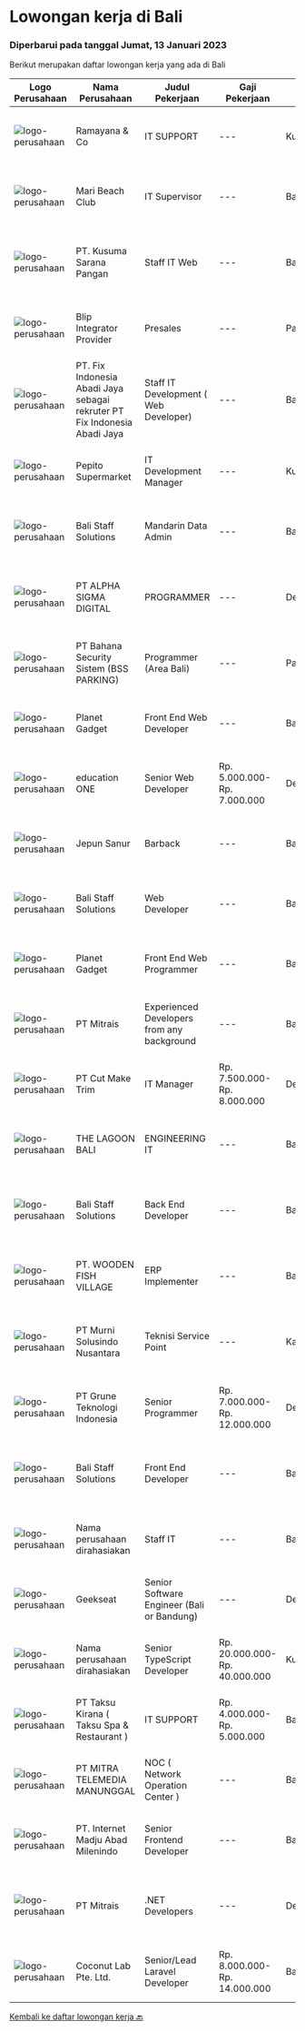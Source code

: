 
  # Lowongan kerja di Bali

  ### Diperbarui pada tanggal Jumat, 13 Januari 2023

  Berikut merupakan daftar lowongan kerja yang ada di Bali

  |Logo Perusahaan | Nama Perusahaan | Judul Pekerjaan | Gaji Pekerjaan | Lokasi | Deskripsi | Tanggal diunggah | Pranala |
  | -------------- | --------------- | --------------- | --------- | --------- | -------------- | ------- | ----------- |
  |![logo-perusahaan](https://i.ibb.co/sqvTCh9/112815900-stock-vector-no-image-available-icon-flat-vector.webp)|Ramayana & Co|IT SUPPORT|---|Kuta|mensupport unit terkait trouble hardware &amp; software, networking, cctv system, windows, ********* mampu bekerja sama dengan team memiliki...|Kamis, 12 Januari 2023|https://www.jobstreet.co.id/id/job/it-support-1034371226?token=0~358f4186-75ec-410a-8a39-485b33c5bfa5&sectionRank=1&jobId=jobstreet-id-job-1034371226|
|![logo-perusahaan](https://i.ibb.co/sqvTCh9/112815900-stock-vector-no-image-available-icon-flat-vector.webp)|Mari Beach Club|IT Supervisor|---|Badung|Requirements :Degree in computer science, IT, or similar.3 years minimum experience in the related roleExpert at navigating and networking systems and...|Kamis, 12 Januari 2023|https://www.jobstreet.co.id/id/job/it-supervisor-1034307400?token=0~358f4186-75ec-410a-8a39-485b33c5bfa5&sectionRank=2&jobId=jobstreet-id-job-1034307400|
|![logo-perusahaan](https://i.ibb.co/sqvTCh9/112815900-stock-vector-no-image-available-icon-flat-vector.webp)|PT. Kusuma Sarana Pangan|Staff IT Web|---|Bali|PT. KUSUMA SARANA PANGANPenempatan di : TabananDeskripsi Pekerjaan : Melakukan analisa terkait pengembangan sistem situs web / aplikasi dan Melakukan...|Kamis, 12 Januari 2023|https://www.jobstreet.co.id/id/job/staff-it-web-1034322196?token=0~358f4186-75ec-410a-8a39-485b33c5bfa5&sectionRank=3&jobId=jobstreet-id-job-1034322196|
|![logo-perusahaan](https://i.ibb.co/sqvTCh9/112815900-stock-vector-no-image-available-icon-flat-vector.webp)|Blip Integrator Provider|Presales|---|Padang|Pendidikan minimal D3 Jaringan Informatika Berpengalaman dibidang Industri IT atau  ISP (Internet Service Provider) minimal 1 tahun Menguasai Mikrotik...|Kamis, 12 Januari 2023|https://www.jobstreet.co.id/id/job/presales-1034283829?token=0~358f4186-75ec-410a-8a39-485b33c5bfa5&sectionRank=4&jobId=jobstreet-id-job-1034283829|
|![logo-perusahaan](https://i.ibb.co/sqvTCh9/112815900-stock-vector-no-image-available-icon-flat-vector.webp)|PT. Fix Indonesia Abadi Jaya sebagai rekruter PT Fix Indonesia Abadi Jaya|Staff  IT Development (  Web Developer)|---|Bali|Melakukan perencanaan dan merancang struktur hingga tampilan program Melakukan coding atau menulis kode program Menulis perintah komputer...|Kamis, 12 Januari 2023|https://www.jobstreet.co.id/id/job/staff-it-development-web-developer-1034148235?token=0~358f4186-75ec-410a-8a39-485b33c5bfa5&sectionRank=5&jobId=jobstreet-id-job-1034148235|
|![logo-perusahaan](https://i.ibb.co/sqvTCh9/112815900-stock-vector-no-image-available-icon-flat-vector.webp)|Pepito Supermarket|IT Development Manager|---|Kuta|- Bachelor Degree in Computer science or related field- Minimum 3 year of experience as IT Manager- Has working experience in IT Project Management,...|Kamis, 12 Januari 2023|https://www.jobstreet.co.id/id/job/it-development-manager-1034322119?token=0~358f4186-75ec-410a-8a39-485b33c5bfa5&sectionRank=6&jobId=jobstreet-id-job-1034322119|
|![logo-perusahaan](https://i.ibb.co/sqvTCh9/112815900-stock-vector-no-image-available-icon-flat-vector.webp)|Bali Staff Solutions|Mandarin Data Admin|---|Badung|A video production company in Canggu, Bali looking for a talented and enthusiastic Mandarin Data Admin (Full-time)Responsibilities: Manage master...|Kamis, 12 Januari 2023|https://www.jobstreet.co.id/id/job/mandarin-data-admin-1034229321?token=0~358f4186-75ec-410a-8a39-485b33c5bfa5&sectionRank=7&jobId=jobstreet-id-job-1034229321|
|![logo-perusahaan](https://i.ibb.co/sqvTCh9/112815900-stock-vector-no-image-available-icon-flat-vector.webp)|PT ALPHA SIGMA DIGITAL|PROGRAMMER|---|Denpasar|WE'ARE HIRINGPROGRAMMERKUALIFIKASI : Usia 18-27 Tahun Fresh Graduate (S1 Teknik Informatika, Sistem Informasi, Ilmu Komputer) Mengerti Bahasa...|Kamis, 12 Januari 2023|https://www.jobstreet.co.id/id/job/programmer-4180727?token=0~358f4186-75ec-410a-8a39-485b33c5bfa5&sectionRank=8&jobId=jobstreet-id-job-4180727|
|![logo-perusahaan](https://i.ibb.co/sqvTCh9/112815900-stock-vector-no-image-available-icon-flat-vector.webp)|PT Bahana Security Sistem (BSS PARKING)|Programmer (Area Bali)|---|Padang|Kualifikasi:  • Pria/Wanita Usia Maks 30 Tahun• Komunikatif, dapat bekerja dalam Team &amp; Individu• Pendidikan minimal D3 (Jurusan Teknik...|Kamis, 12 Januari 2023|https://www.jobstreet.co.id/id/job/programmer-area-bali-1034267415?token=0~358f4186-75ec-410a-8a39-485b33c5bfa5&sectionRank=9&jobId=jobstreet-id-job-1034267415|
|![logo-perusahaan](https://i.ibb.co/sqvTCh9/112815900-stock-vector-no-image-available-icon-flat-vector.webp)|Planet Gadget|Front  End Web Developer|---|Bali|Jobdesc: Menentukan dan memastikan struktur dan desain halaman website berfungsi dengan baik Membuat fitur nampak muka yang meningkatkan user...|Kamis, 12 Januari 2023|https://www.jobstreet.co.id/id/job/front-end-web-developer-1034300441?token=0~358f4186-75ec-410a-8a39-485b33c5bfa5&sectionRank=10&jobId=jobstreet-id-job-1034300441|
|![logo-perusahaan](https://image-service-cdn.seek.com.au/c05581680914cf46d7f6856015656c07552d502e/ee4dce1061f3f616224767ad58cb2fc751b8d2dc)|education ONE|Senior Web Developer|Rp. 5.000.000-Rp. 7.000.000|Denpasar|Job Description : Design website pages that are user-friendly, attractive, and engaging, while remaining true to the company brand and promoting the...|Rabu, 11 Januari 2023|https://www.jobstreet.co.id/id/job/senior-web-developer-4177836?token=0~358f4186-75ec-410a-8a39-485b33c5bfa5&sectionRank=11&jobId=jobstreet-id-job-4177836|
|![logo-perusahaan](https://i.ibb.co/sqvTCh9/112815900-stock-vector-no-image-available-icon-flat-vector.webp)|Jepun Sanur|Barback|---|Bali|Requirements: ﻿﻿Able to work as a team and willing to learn &amp; develop  ﻿﻿Good personality, sociable, creative, and positive attitude...|Kamis, 12 Januari 2023|https://www.jobstreet.co.id/id/job/barback-1034300348?token=0~358f4186-75ec-410a-8a39-485b33c5bfa5&sectionRank=12&jobId=jobstreet-id-job-1034300348|
|![logo-perusahaan](https://i.ibb.co/sqvTCh9/112815900-stock-vector-no-image-available-icon-flat-vector.webp)|Bali Staff Solutions|Web Developer|---|Badung|A Wellness Company in Canggu, Bali is looking for a talented and enthusiastic Web Developer (Full-Time)Requirements: Must have working permit in...|Kamis, 12 Januari 2023|https://www.jobstreet.co.id/id/job/web-developer-1034106389?token=0~358f4186-75ec-410a-8a39-485b33c5bfa5&sectionRank=13&jobId=jobstreet-id-job-1034106389|
|![logo-perusahaan](https://i.ibb.co/sqvTCh9/112815900-stock-vector-no-image-available-icon-flat-vector.webp)|Planet Gadget|Front  End Web Programmer|---|Bali|Jobdesc: Menentukan dan memastikan struktur dan desain halaman website berfungsi dengan baik Membuat fitur nampak muka yang meningkatkan user...|Kamis, 12 Januari 2023|https://www.jobstreet.co.id/id/job/front-end-web-programmer-1034355452?token=0~358f4186-75ec-410a-8a39-485b33c5bfa5&sectionRank=14&jobId=jobstreet-id-job-1034355452|
|![logo-perusahaan](https://image-service-cdn.seek.com.au/7026eb1e60f7602835ce5daa9bc2edc6d0996c85/ee4dce1061f3f616224767ad58cb2fc751b8d2dc)|PT Mitrais|Experienced Developers from any background|---|Bali|Build your Career with Mitrais ! We're looking for experienced Software Engineers from any background to be part of our team. What will you be doing? ...|Jumat, 13 Januari 2023|https://www.jobstreet.co.id/id/job/experienced-developers-from-any-background-4181112?token=0~358f4186-75ec-410a-8a39-485b33c5bfa5&sectionRank=15&jobId=jobstreet-id-job-4181112|
|![logo-perusahaan](https://image-service-cdn.seek.com.au/96dc6d56307920705b85d5181a9dcf3f3abd280c/ee4dce1061f3f616224767ad58cb2fc751b8d2dc)|PT Cut Make Trim|IT Manager|Rp. 7.500.000-Rp. 8.000.000|Denpasar|Summary of Position:  Oversee and coordinate the planning, organizing, and maintenance essential IT operations including operating system, security...|Senin, 09 Januari 2023|https://www.jobstreet.co.id/id/job/it-manager-4173155?token=0~358f4186-75ec-410a-8a39-485b33c5bfa5&sectionRank=16&jobId=jobstreet-id-job-4173155|
|![logo-perusahaan](https://i.ibb.co/sqvTCh9/112815900-stock-vector-no-image-available-icon-flat-vector.webp)|THE LAGOON BALI|ENGINEERING IT|---|Badung|The Lagoon Bali We are new performance hotel with beautiful lagoon looking for passionate individuals to join our team for the following available...|Senin, 09 Januari 2023|https://www.jobstreet.co.id/id/job/engineering-it-4174578?token=0~358f4186-75ec-410a-8a39-485b33c5bfa5&sectionRank=17&jobId=jobstreet-id-job-4174578|
|![logo-perusahaan](https://i.ibb.co/sqvTCh9/112815900-stock-vector-no-image-available-icon-flat-vector.webp)|Bali Staff Solutions|Back End Developer|---|Badung|A tech company in Canggu, Bali is looking for a talented and enthusiastic Back End Developer (Full-time, Bali based)Responsibilities: Participate in...|Kamis, 12 Januari 2023|https://www.jobstreet.co.id/id/job/back-end-developer-1034221630?token=0~358f4186-75ec-410a-8a39-485b33c5bfa5&sectionRank=18&jobId=jobstreet-id-job-1034221630|
|![logo-perusahaan](https://image-service-cdn.seek.com.au/383aecc07b80afc623621786efa7828b2af109cf/ee4dce1061f3f616224767ad58cb2fc751b8d2dc)|PT. WOODEN FISH VILLAGE|ERP Implementer|---|Bali|ERP ImplementerWooden Fish Village is focused on the Nyanyi Region Village concept [We Call it Nuanu] located in the Tabanan Regency of Bali,...|Selasa, 10 Januari 2023|https://www.jobstreet.co.id/id/job/erp-implementer-4176970?token=0~358f4186-75ec-410a-8a39-485b33c5bfa5&sectionRank=19&jobId=jobstreet-id-job-4176970|
|![logo-perusahaan](https://image-service-cdn.seek.com.au/8b9d71fb6ac98baedac4bbcffd1f107000b99cbc/ee4dce1061f3f616224767ad58cb2fc751b8d2dc)|PT Murni Solusindo Nusantara|Teknisi Service Point|---|Karangasem|DESKRIPSI PEKERJAAN: Melakukan PM (Preventive Maintenance) dan CM (Corrective Maintenance) ke customer sesuai dengan SLA yang sudah ditetapkan....|Senin, 09 Januari 2023|https://www.jobstreet.co.id/id/job/teknisi-service-point-4173744?token=0~358f4186-75ec-410a-8a39-485b33c5bfa5&sectionRank=20&jobId=jobstreet-id-job-4173744|
|![logo-perusahaan](https://image-service-cdn.seek.com.au/4be193adf001b1c1c83ee5da5c9445c770b61819/ee4dce1061f3f616224767ad58cb2fc751b8d2dc)|PT Grune Teknologi Indonesia|Senior Programmer|Rp. 7.000.000-Rp. 12.000.000|Denpasar|Job Description You will be involved in the programming, system design, and development work of the assigned project. As a senior or experienced...|Senin, 09 Januari 2023|https://www.jobstreet.co.id/id/job/senior-programmer-4174971?token=0~358f4186-75ec-410a-8a39-485b33c5bfa5&sectionRank=21&jobId=jobstreet-id-job-4174971|
|![logo-perusahaan](https://i.ibb.co/sqvTCh9/112815900-stock-vector-no-image-available-icon-flat-vector.webp)|Bali Staff Solutions|Front End Developer|---|Badung|A tech company in Canggu, Bali is looking for a talented and enthusiastic Front End Developer (Full-time, Bali based)Responsibilities: Maintain and...|Kamis, 12 Januari 2023|https://www.jobstreet.co.id/id/job/front-end-developer-1034221632?token=0~358f4186-75ec-410a-8a39-485b33c5bfa5&sectionRank=22&jobId=jobstreet-id-job-1034221632|
|![logo-perusahaan](https://i.ibb.co/sqvTCh9/112815900-stock-vector-no-image-available-icon-flat-vector.webp)|Nama perusahaan dirahasiakan|Staff IT|---|Bali|Deskripsi Pekerjaan : Melakukan pengembangan sistem situs web / aplikasi Melakukan koordinasi dengan vendor IT untuk project development Membuat...|Sabtu, 07 Januari 2023|https://www.jobstreet.co.id/id/job/staff-it-4172721?token=0~358f4186-75ec-410a-8a39-485b33c5bfa5&sectionRank=23&jobId=jobstreet-id-job-4172721|
|![logo-perusahaan](https://image-service-cdn.seek.com.au/961432dbd4f6f598e568bbe95a11411dce0703c4/ee4dce1061f3f616224767ad58cb2fc751b8d2dc)|Geekseat|Senior Software Engineer (Bali or Bandung)|---|Denpasar|Have a seat with us!Geekseat mencari Senior Software Engineer untuk bergabung dengan Geekseat di kota Bandung atau Bali. Sebagai seorang Senior...|Kamis, 12 Januari 2023|https://www.jobstreet.co.id/id/job/senior-software-engineer-bali-or-bandung-4167478?token=0~358f4186-75ec-410a-8a39-485b33c5bfa5&sectionRank=24&jobId=jobstreet-id-job-4167478|
|![logo-perusahaan](https://i.ibb.co/sqvTCh9/112815900-stock-vector-no-image-available-icon-flat-vector.webp)|Nama perusahaan dirahasiakan|Senior TypeScript Developer|Rp. 20.000.000-Rp. 40.000.000|Kuta|The RoleAs a senior developer, you’ll be part of a delivery team made up of a Tech Lead, Product Manager, and other senior developers. For some...|Rabu, 11 Januari 2023|https://www.jobstreet.co.id/id/job/senior-typescript-developer-4161406?token=0~358f4186-75ec-410a-8a39-485b33c5bfa5&sectionRank=25&jobId=jobstreet-id-job-4161406|
|![logo-perusahaan](https://image-service-cdn.seek.com.au/db219a0a9f004fede2b9ab20a668d89dd94b4858/ee4dce1061f3f616224767ad58cb2fc751b8d2dc)|PT Taksu Kirana ( Taksu Spa & Restaurant )|IT SUPPORT|Rp. 4.000.000-Rp. 5.000.000|Bali|Summary of Position: Work in well established systems and configurations. Manage, organise, and maintain essential IT support system including...|Kamis, 05 Januari 2023|https://www.jobstreet.co.id/id/job/it-support-4169240?token=0~358f4186-75ec-410a-8a39-485b33c5bfa5&sectionRank=26&jobId=jobstreet-id-job-4169240|
|![logo-perusahaan](https://image-service-cdn.seek.com.au/16c862207f96b3f370f64d8b44491152321c7aac/ee4dce1061f3f616224767ad58cb2fc751b8d2dc)|PT MITRA TELEMEDIA MANUNGGAL|NOC ( Network Operation Center )|---|Bali|NOC Duties and Responsibilities: - Monitoring IT &amp; networking infrastructure through a monitoring dashboard. - Execute BAU activities. - Daily...|Minggu, 08 Januari 2023|https://www.jobstreet.co.id/id/job/noc-network-operation-center-1034209614?token=0~358f4186-75ec-410a-8a39-485b33c5bfa5&sectionRank=27&jobId=jobstreet-id-job-1034209614|
|![logo-perusahaan](https://image-service-cdn.seek.com.au/333c3eec13791aaf6942751977cd098be896d817/ee4dce1061f3f616224767ad58cb2fc751b8d2dc)|PT. Internet Madju Abad Milenindo|Senior Frontend Developer|---|Bali|Job Descriptions Turning UI/UX designs into prototypes, creating excellent interactions from designs Writing reusable code and libraries to a standard...|Senin, 09 Januari 2023|https://www.jobstreet.co.id/id/job/senior-frontend-developer-4174270?token=0~358f4186-75ec-410a-8a39-485b33c5bfa5&sectionRank=28&jobId=jobstreet-id-job-4174270|
|![logo-perusahaan](https://image-service-cdn.seek.com.au/969b0c47f133a1e0155056a5d964c63953dd6304/ee4dce1061f3f616224767ad58cb2fc751b8d2dc)|PT Mitrais|.NET Developers|---|Denpasar|Build your Career with Mitrais! We're looking for experienced .NET Software Engineers to be part of our team. What will you be doing?  Coding...|Jumat, 13 Januari 2023|https://www.jobstreet.co.id/id/job/.net-developers-4181105?token=0~358f4186-75ec-410a-8a39-485b33c5bfa5&sectionRank=29&jobId=jobstreet-id-job-4181105|
|![logo-perusahaan](https://i.ibb.co/sqvTCh9/112815900-stock-vector-no-image-available-icon-flat-vector.webp)|Coconut Lab Pte. Ltd.|Senior/Lead Laravel Developer|Rp. 8.000.000-Rp. 14.000.000|Bali|We are a boutique digital studio, fully remote working across Indonesia and Singapore. Everyone in our team is like family; teamwork is very important...|Jumat, 06 Januari 2023|https://www.jobstreet.co.id/id/job/senior-lead-laravel-developer-10316045/origin/sg?token=0~358f4186-75ec-410a-8a39-485b33c5bfa5&sectionRank=30&jobId=jobstreet-sg-job-10316045|


  [Kembali ke daftar lowongan kerja 🔙](../README.md#daftar-lowongan-kerja)
  